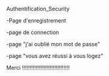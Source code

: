 Authentification_Security


-Page d'enregistrement

-page de connection

-page "j'ai oublié mon mot de passe"

-page "vous avez réussi à vous logez"


Merci !!!!!!!!!!!!!!!!!!!!!!!!!!!!!!!


